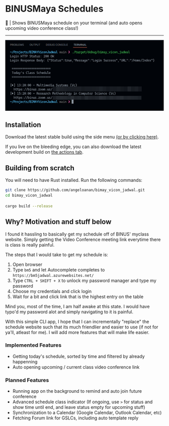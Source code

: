# BINUSMaya Schedules

📅 | Shows BINUSMaya schedule on your terminal (and auto opens upcoming video conference class!) 

---

![Image showing the app working](./.github/resources/demo.png)

## Installation

Download the latest stable build using the side menu [(or by clicking here)](https://github.com/angeloanan/bimay_vicon_jadwal/releases).

If you live on the bleeding edge, you can also download the latest development build on [the actions tab](https://nightly.link/angeloanan/bimay_vicon_jadwal/workflows/dev-release/main).

## Building from scratch

You will need to have Rust installed. Run the following commands:

```sh
git clone https://github.com/angeloanan/bimay_vicon_jadwal.git
cd bimay_vicon_jadwal

cargo build --release
```

## Why? Motivation and stuff below

I found it hassling to basically get my schedule off of BINUS' myclass website. Simply getting the Video Conference meeting link everytime there is class is really painful.

The steps that I would take to get my schedule is:

1. Open browser
2. Type `bm5` and let Autocomplete completes to `https://bm5jadwal.azurewebsites.net/`
3. Type `CTRL + SHIFT + X` to unlock my password manager and type my password
4. Choose my credentials and click login
5. Wait for a bit and click link that is the highest entry on the table

Mind you, most of the time, I am half awake at this state. I would have typo'd my password alot and simply navigating to it is painful.

With this simple CLI app, I hope that I can incrementally "replace" the schedule website such that its much friendlier and easier to use (if not for ya'll, atleast for me). I will add more features that will make life easier.

### Implemented Features

* Getting today's schedule, sorted by time and filtered by already happenning
* Auto opening upcoming / current class video conference link

### Planned Features

* Running app on the background to remind and auto join future conference
* Advanced schedule class indicator (If ongoing, use `>` for status and show time until end, and leave status empty for upcoming stuff)
* Synchronization to a Calendar (Google Calendar, Outlook Calendar, etc)
* Fetching Forum link for GSLCs, including auto template reply